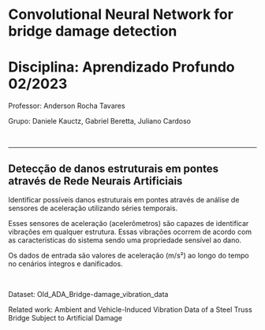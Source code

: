 # Convolutional Neural Network for bridge damage detection

# **Disciplina: Aprendizado Profundo 02/2023**

Professor:
Anderson Rocha Tavares

Grupo:
Daniele Kauctz,
Gabriel Beretta,
Juliano Cardoso

<br>

---

## Detecção de danos estruturais em pontes através de Rede Neurais Artificiais





Identificar possíveis danos estruturais em pontes através de análise de sensores de aceleração utilizando séries temporais.

Esses sensores de aceleração (acelerômetros) são capazes de identificar vibrações em qualquer estrutura. Essas vibrações ocorrem de acordo com as características do sistema sendo uma propriedade sensível ao dano.

Os dados de entrada são valores de aceleração (m/s²) ao longo do tempo no cenários íntegros e danificados.

<br>

Dataset: Old_ADA_Bridge-damage_vibration_data

Related work: Ambient and Vehicle-Induced Vibration Data of a Steel Truss Bridge Subject to Artificial Damage

